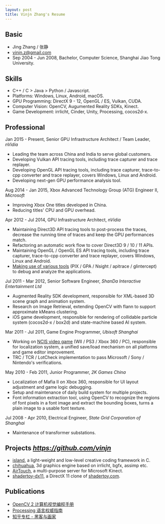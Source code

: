 ```yaml
---
layout: post
title: Vinjn Zhang's Resume
---
```


## Basic ##

*   Jing Zhang / 张静
*   vinjn.z@gmail.com
*   Sep 2004 - Jun 2008, Bachelor, Computer Science, Shanghai Jiao Tong University.   

## Skills ##

*   C++ / C > Java > Python / Javascript.
*   Platforms: Windows, Linux, Android, macOS.
*   GPU Programming: DirectX 9 - 12, OpenGL / ES, Vulkan, CUDA.
*   Computer Vision: OpenCV, Augumented Reality SDKs, Kinect.
*   Game Development: irrlicht, Cinder, Unity, Processing, cocos2d-x.

## Professional ##

Jan 2015 - Present, Senior GPU Infrastructure Architect / Team Leader, *nVidia*

*   Leading the team across China and India to serve global customers.
*   Developing Vulkan API tracing tools, including trace capturer and trace replayer.
*   Developing OpenGL API tracing tools, including trace capturer, trace-to-cpp converter and trace replayer, covers Windows, Linux and Android.
*   Developing next-gen GPU performance analysis tool.

Aug 2014 - Jan 2015, Xbox Advanced Technology Group (ATG) Engineer II, *Microsoft*

*   Improving Xbox One titles developed in China.
*   Reducing titles' CPU and GPU overhead.

Apr 2012 - Jul 2014, GPU Infrastructure Architect, *nVidia*  

*   Maintaining Direct3D API tracing tools to post-process the traces, decrease the running time of traces and keep the GPU performances match.
*   Refactoring an automatic work flow to cover Direct3D 9 / 10 / 11 APIs.
*   Maintaining OpenGL / OpenGL ES API tracing tools, including trace capturer, trace-to-cpp converter and trace replayer, covers Windows, Linux and Android.
*   [Making use of various tools](https://github.com/vinjn/vinjn.github.io/blob/master/_posts/2013-07-07-graphics-debugging-tools-overview.md) (PIX / GPA / Nsight / apitrace / glintercept) to debug and analyze the applications.

Jul 2011 - Mar 2012, Senior Software Engineer, *ShanDa Interactive Entertainment Ltd*  

*   Augmented Reality SDK development, responsible for XML-based 3D scene graph and animation system.
*   Research on Image Retrieval, extending OpenCV with flann to support approximate kMeans clustering.
*   iOS game development, responsible for rendering of collidable particle system (cocos2d-x / box2d) and state-machine based AI system.

Mar 2011 - Jul 2011, Game Engine Programmer, *Ubisoft Shanghai*  

*   Working on [NCIS video game](http://www.mobygames.com/developer/sheet/view/by_genre/developerId,532850/) (WII / PS3 / Xbox 360 / PC), responsible for localization system, a unified save/load mechanism on all platforms and game editor improvement.
*   TRC / TCR / LotCheck implementation to pass Microsoft / Sony / Nintendo's verifications.

May 2010 - Feb 2011, Junior Programmer, *2K Games China*  

*   Localization of Mafia II on Xbox 360, responsible for UI layout adjustment and game logic debugging.
*   Setup and maintenance of daily build system for multiple projects.
*   Font information extraction tool, using OpenCV to recognize the regions of font pixels in a font image and extract the bounding boxes, turns a plain image to a usable font texture.   

Jul 2008 - Apr 2010, Electrical Engineer, *State Grid Corporation of Shanghai*

*   Maintenance of transformer substations.

## Projects *https://github.com/vinjn* ##

*   [island](https://github.com/vinjn/island), a light-weight and low-level creative coding framework in C.
*   [chihuahua](https://github.com/jing-engine/chihuahua), 3d graphics engine based on irrlicht, bgfx, assimp etc.
*   [AirTouch](https://github.com/jing-interactive/AirTouch), a multi-purpose server for Microsoft Kinect.
*   [shadertoy-dx11](http://github.com/vinjn/shadertoy-dx11/), a DirectX 11 clone of [shadertoy.com](https://www.shadertoy.com/).

## Publications ##

*   [OpenCV 2 计算机视觉编程手册](http://www.amazon.cn/OpenCV2%E8%AE%A1%E7%AE%97%E6%9C%BA%E8%A7%86%E8%A7%89%E7%BC%96%E7%A8%8B%E6%89%8B%E5%86%8C-Robert-Laganiere%E8%91%97-%E5%BC%A0%E9%9D%99/dp/B00DO9TC6C/)
*   [Processing 语言权威指南](http://www.amazon.cn/Processing%E8%AF%AD%E8%A8%80%E6%9D%83%E5%A8%81%E6%8C%87%E5%8D%97-%E7%91%9E%E6%96%AF/dp/B00FEMKN7Y/)
*   [知乎专栏 - 黑客与画家](http://zhuanlan.zhihu.com/hacker-and-painter/)

